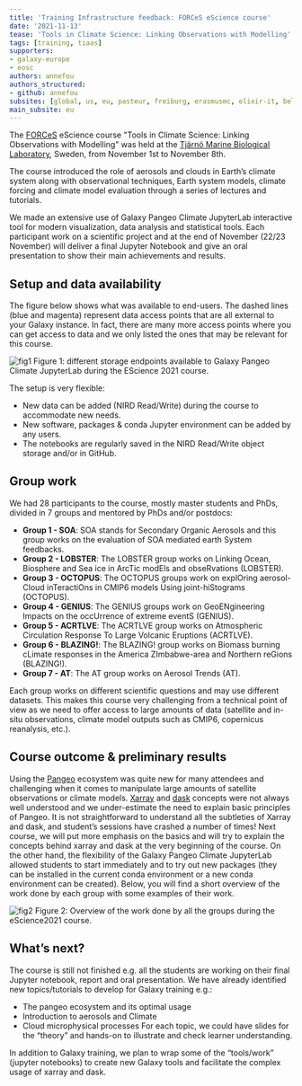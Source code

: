 ```yaml
---
title: 'Training Infrastructure feedback: FORCeS eScience course'
date: '2021-11-13'
tease: 'Tools in Climate Science: Linking Observations with Modelling'
tags: [training, tiaas]
supporters:
- galaxy-europe
- eosc
authors: annefou
authors_structured:
- github: annefou
subsites: [global, us, eu, pasteur, freiburg, erasmusmc, elixir-it, belgium, genouest]
main_subsite: eu
---
```


The [FORCeS](https://forces-project.eu/) eScience course "Tools in Climate Science: Linking Observations with Modelling" was held at the [Tjärnö Marine Biological Laboratory](https://www.gu.se/en/tjarno), Sweden, from November 1st to November 8th.

The course introduced the role of aerosols and clouds in Earth’s climate system along
with observational techniques, Earth system models, climate forcing and climate model evaluation through a series of lectures and tutorials.

We made an extensive use of Galaxy Pangeo Climate JupyterLab interactive tool for modern visualization, data analysis and statistical tools. Each participant work on a scientific project and at the end of November (22/23 November) will deliver a final Jupyter Notebook and give an oral presentation to show their main achievements and results.

## Setup and data availability

The figure below shows what was available to end-users. The dashed lines (blue and magenta) represent data access points that are all external to your Galaxy instance. In fact, there are many more access points where you can get access to data and we only listed the ones that may be relevant for this course.
 

![fig1](/assets/media/tiaas/anne_1.png)
Figure 1: different storage endpoints available to Galaxy Pangeo Climate JupyterLab during the EScience 2021 course.

The setup is very flexible:
- New data can be added (NIRD Read/Write) during the course to accommodate new needs.
- New software, packages & conda Jupyter environment can be added by any users.
- The notebooks are regularly saved in the NIRD Read/Write object storage and/or in GitHub.

## Group work 

We had 28 participants to the course, mostly master students and PhDs, divided in 7 groups and mentored by PhDs and/or postdocs: 
- __Group 1 - SOA__: SOA stands for Secondary Organic Aerosols and this group works on the evaluation of SOA mediated earth System feedbacks.
- __Group 2 - LOBSTER__: The LOBSTER group works on Linking Ocean, Biosphere and Sea ice in  ArcTic modEls and obseRvations (LOBSTER).
- __Group 3 - OCTOPUS__: The OCTOPUS groups work on explOring aerosol-Cloud inTeractiOns in CMIP6 models Using joint-hiStograms (OCTOPUS).
- __Group 4 - GENIUS__: The GENIUS groups work on GeoENgineering Impacts on the occUrrence of extreme eventS (GENIUS).
- __Group 5 - ACRTLVE__: The ACRTLVE group works on Atmospheric Circulation Response To Large Volcanic Eruptions (ACRTLVE).
- __Group 6 - BLAZING!__: The BLAZING! group works on Biomass burning cLimate responses in the America ZImbabwe-area and Northern reGions (BLAZING!).
- __Group 7 - AT__: The AT group works on Aerosol Trends (AT).

Each group works on different scientific questions and may use different datasets. This makes this course very challenging from a technical point of view as we need to offer access to large amounts of data (satellite and in-situ observations, climate model outputs such as CMIP6, copernicus reanalysis, etc.).

## Course outcome & preliminary results

Using the [Pangeo](https://pangeo.io/) ecosystem was quite new for many attendees and challenging when it comes to manipulate large amounts of satellite observations or climate models. [Xarray](https://xarray.pydata.org/) and [dask](https://dask.org/) concepts were not always well understood and we under-estimate the need to explain basic principles of Pangeo. It is not straightforward to understand all the subtleties of Xarray and dask, and student’s sessions have crashed a number of times! Next course, we will put more emphasis on the basics and will try to explain the concepts behind xarray and dask at the very beginning of the course.
On the other hand, the flexibility of the Galaxy Pangeo Climate JupyterLab allowed students to start immediately and to try out new packages (they can be installed in the current conda environment or a new conda environment can be created).
Below, you will find a short overview of the work done by each group with some examples of their work.


![fig2](/assets/media/tiaas/anne_2.png)
Figure 2: Overview of the work done by all the groups during the eScience2021 course.

## What’s next?

The course is still not finished e.g. all the students are working on their final Jupyter notebook, report and oral presentation. 
We have already identified new topics/tutorials to develop for Galaxy training e.g.:
- The pangeo ecosystem and its optimal usage
- Introduction to aerosols and Climate
- Cloud microphysical processes
For each topic, we could have slides for the “theory” and hands-on to illustrate and check learner understanding.

In addition to Galaxy training, we plan to wrap some of the “tools/work” (jupyter notebooks) to create new Galaxy tools and facilitate the complex usage of xarray and dask.

